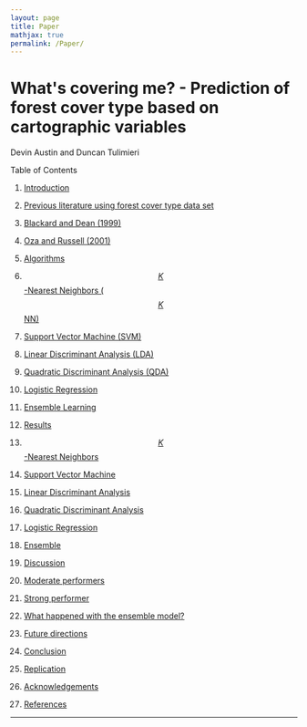 ```yaml
---
layout: page
title: Paper
mathjax: true
permalink: /Paper/
---
```

# What's covering me? - Prediction of forest cover type based on cartographic variables

Devin Austin and Duncan Tulimieri

Table of Contents

1. [Introduction]()

  1. [Previous literature using forest cover type data set]()
  
   1. [Blackard and Dean (1999)]()
    
   2. [Oza and Russell (2001)]()
    
2. [Algorithms]()

  1. [$$K$$-Nearest Neighbors ($$K$$NN)]()
  
  3. [Support Vector Machine (SVM)]()
  
  5. [Linear Discriminant Analysis (LDA)]()
  
  7. [Quadratic Discriminant Analysis (QDA)]()
  
  9. [Logistic Regression]()
  
  11. [Ensemble Learning]()
  
3. [Results]()    

  1. [$$K$$-Nearest Neighbors]()
  
  3. [Support Vector Machine]()
  
  5. [Linear Discriminant Analysis]()
  
  7. [Quadratic Discriminant Analysis]()
  
  9. [Logistic Regression]()
  
  11. [Ensemble]()
  
4. [Discussion]()

  1. [Moderate performers]()
  
  3. [Strong performer]()
  
  5. [What happened with the ensemble model?]()
  
  7. [Future directions]()
  
5. [Conclusion]()

7. [Replication]()

9. [Acknowledgements]()

11. [References]()

---
